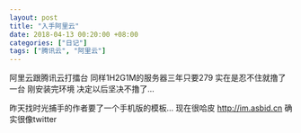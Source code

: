 ```yaml
---
layout: post
title: "入手阿里云"
date: 2018-04-13 00:20:00 +08:00
categories: ["日记"]
tags: ["腾讯云", "阿里云"]
---
```


阿里云跟腾讯云打擂台
同样1H2G1M的服务器三年只要279
实在是忍不住就撸了一台
刚安装完环境
决定以后坚决不撸了…

昨天找时光捕手的作者要了一个手机版的模板…
现在很哈皮
http://im.asbid.cn
确实很像twitter